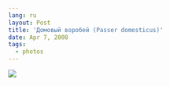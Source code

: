 ```yaml
---
lang: ru
layout: Post
title: 'Домовый воробей (Passer domesticus)'
date: Apr 7, 2008
tags:
  - photos
---
```


![](http://wow.sapegin.me/2a2y1f2p0B2b/sapegin-artem-20d-2008-04-06-493-9374.jpg)
